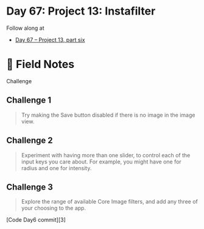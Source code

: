 # Day 67: Project 13: Instafilter

Follow along at 
- [Day 67 – Project 13, part six][1]

# 📒 Field Notes
Challenge

## Challenge 1

>Try making the Save button disabled if there is no image in the image view.

## Challenge 2

>Experiment with having more than one slider, to control each of the input keys you care about. For example, you might have one for radius and one for intensity.


## Challenge 3

>Explore the range of available Core Image filters, and add any three of your choosing to the app.


[Code Day6 commit][3]


[1]: https://www.hackingwithswift.com/100/swiftui/67
